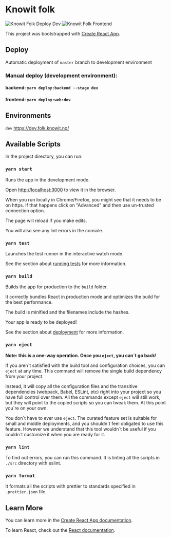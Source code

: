 # Knowit folk

![Knowit Folk Deploy Dev](https://github.com/knowit/folk-webapp/workflows/Knowit%20Folk%20Deploy%20Dev/badge.svg?branch=master)
![Knowit Folk Frontend](https://github.com/knowit/folk-webapp/workflows/Knowit%20Folk%20Frontend/badge.svg?branch=master)

This project was bootstrapped with [Create React App](https://github.com/facebook/create-react-app).

## Deploy

Automatic deployment of `master` branch to development environment

### Manual deploy (development environment):

#### backend: `yarn deploy:backend --stage dev`

#### frontend: `yarn deploy:web:dev`

## Environments

`dev` https://dev.folk.knowit.no/

## Available Scripts

In the project directory, you can run:

### `yarn start`

Runs the app in the development mode.

Open [http://localhost:3000](http://localhost:3000) to view it in the browser.

When you run locally in Chrome/Firefox, you might see that it needs to be on https.
If that happens click on "Advanced" and then use un-trusted connection option.

The page will reload if you make edits.

You will also see any lint errors in the console.

### `yarn test`

Launches the test runner in the interactive watch mode.

See the section about [running tests](https://facebook.github.io/create-react-app/docs/running-tests) for more information.

### `yarn build`

Builds the app for production to the `build` folder.

It correctly bundles React in production mode and optimizes the build for the best performance.

The build is minified and the filenames include the hashes.

Your app is ready to be deployed!

See the section about [deployment](https://facebook.github.io/create-react-app/docs/deployment) for more information.

### `yarn eject`

**Note: this is a one-way operation. Once you `eject`, you can´t go back!**

If you aren´t satisfied with the build tool and configuration choices, you can `eject` at any time. This command will remove the single build dependency from your project.

Instead, it will copy all the configuration files and the transitive dependencies (webpack, Babel, ESLint, etc) right into your project so you have full control over them. All the commands except `eject` will still work, but they will point to the copied scripts so you can tweak them. At this point you´re on your own.

You don´t have to ever use `eject`. The curated feature set is suitable for small and middle deployments, and you shouldn´t feel obligated to use this feature. However we understand that this tool wouldn´t be useful if you couldn´t customize it when you are ready for it.

### `yarn lint`

To find out errors, you can run this command. It is linting all the scripts in `./src` directory with eslint.

### `yarn format`

It formats all the scripts with prettier to standards specified in `.prettier.json` file.

## Learn More

You can learn more in the [Create React App documentation](https://facebook.github.io/create-react-app/docs/getting-started).

To learn React, check out the [React documentation](https://reactjs.org/).
